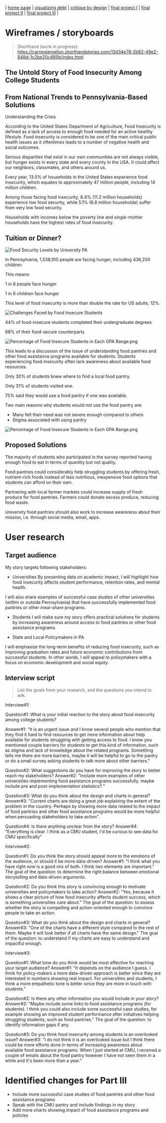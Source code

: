 | [home page](https://mashaandreieva.github.io/My-Portfolio/) | [visualizing debt](visualizing-government-debt) | [critique by design](critique-by-design) | [final project I](final-project-part-one) | [final project II](final-project-part-two) | [final project III](final-project-part-three) |

# Wireframes / storyboards
> Shorthand (work in progress): https://carnegiemellon.shorthandstories.com/13d34e78-2b62-48e2-848d-1c2be20c485b/index.html 
## The Untold Story of Food Insecurity Among College Students 
## From National Trends to Pennsylvania-Based Solutions

Understanding the Crisis

According to the United States Department of Agriculture, Food Insecurity is defined as a lack of access to enough food needed for an active healthy lifestyle. Food insecurity is considered to be one of the main critical public health issues as it oftentimes leads to a number of negative health and social outcomes.

Serious disparities that exist in our own communities are not always visible, but hunger exists in every state and every county in the USA. It could affect our neighbors, classmates, and others around us.

Every year, 13.5% of households in the United States experience food insecurity, which equates to approximately 47 million people, including 14 million children.

Among those facing food insecurity, 8.4% (11.2 million households) experience low food security, while 5.1% (6.8 million households) suffer from very low food security.

Households with incomes below the poverty line and single-mother households have the highest rates of food insecurity.


## Tuition or Dinner?


![Food Security Levels by University PA](FoodSecurityLevelsbyUniversityPA.png) 

In Pennsylvania, 1,538,100 people are facing hunger, including 436,250 children. 

This means:

1 in 8 people face hunger

1 in 6 children face hunger

This level of food insecurity is more than double the rate for US adults, 12%.

![Challenges Faced by Food Insecure Students](ChallengesFacedbyFoodInsecureStudents.png)

44% of food-insecure students completed their undergraduate degrees 

68% of their food-secure counterparts 


![Percentage of Food Insecure Students in Each GPA Range.png](PercentageofFoodInsecureStudentsinEachGPARange.png)


This leads to a discussion of the issue of understanding food pantries and other food assistance programs available for students.
Students experiencing food insecurity often lack awareness about available food resources.

Only 30% of students knew where to find a local food pantry. 

Only 31% of students visited one.

75% said they would use a food pantry if one was available.

Two main reasons why students would not use the food pantry are:
-	Many felt their need was not severe enough compared to others
-	Stigma associated with using pantry


![Percentage of Food Insecure Students in Each GPA Range.png](PublicAssistanceProgramsUsedbyFoodInsecureStudents.png)

## Proposed Solutions
The majority of students who participated in the survey reported having enough food to eat in terms of quantity but not quality.

Food pantries could considerably help struggling students by offering fresh, nutrient-rich foods instead of less nutritious, inexpensive food options that students can afford on their own. 

Partnering with local farmer markets could increase supply of fresh produce for food pantries. Farmers could donate excess produce, reducing food waste.

University food pantries should also work to increase awareness about their mission, i.e. through social media, email, apps.




# User research 

## Target audience

My story targets following stakeholders:

- Universities
By presenting data on academic impact, I will highlight how food insecurity affects student performance, retention rates, and mental health.

I will also share examples of successful case studies of other universities (within or outside Pennsylvania) that have successfully implemented food pantries or other meal-share programs. 

- Students
I will make sure my story offers practical solutions for students by increasing awareness around access to food pantries or other food assistance programs.

- State and Local Policymakers in PA

I will emphasize the long-term benefits of reducing food insecurity, such as improving graduation rates and future economic contributions from successful students. In other words, I will appeal to policymakers with a focus on economic development and social equity.

## Interview script
> List the goals from your research, and the questions you intend to ask. 

Interview#1:


Question#1:
What is your initial reaction to the story about food insecurity among college students?

Answer#1: "It is an urgent issue and I know several people who mention that they find it hard to find resources to get more information about help available for students struggling with getting access to food. I know you mentioned couple barriers for students to get this kind of information, such as stigma and lack of knowledge about the related programs. Something tells me there are more barriers, maybe it will be helpful to go to the pantry or do a small survey asking students to talk more about other barriers."

Question#2:
What suggestions do you have for improving the story to better reach my stakeholders?
Answer#2: "Include more examples of other universities implementing food assistance programs successfully, maybe include pre and post-implementation statistics? "

Question#3: What do you think about the design and charts in general?
Answer#3: "Current charts are doing a great job explaining the extent of the problem in the country. Perhaps by showing more data related to the impact of food pantries and other food assistance programs would be more helpful when persuading stakeholders to take action".

Question#4: Is there anything unclear from the story?
Answer#4: "Everything is clear. I think as a CMU student, I'd be curious to see data for CMU specifically"

Interview#2:

Question#1: Do you think the story should appeal more to the emotions of the audience, or should it be more data-driven?
Answer#1: "I think what you have right now is a good mix of both. I think two elements are important."
The goal of the question: to determine the right balance between emotional storytelling and data-driven arguments.

Question#2: Do you think this story is convincing enough to motivate universities and policymakers to take action? 
Answer#2: "Yes, because it shows a clear picture of how food insecurity affects student success, which is something universities care about."
The goal of the question: to assess whether the story is compelling and action-oriented enough to convince people to take an action.

Question#3:  What do you think about the design and charts in general?
Answer#3: "One of the charts have a different style compared to the rest of them. Maybe it will look better if all charts have the same design."
The goal of the question: to understand if my charts are easy to understand and impactful enough.

Interview#3:

Question#1: What tone do you think would be most effective for reaching your target audience?
Answer#1: "It depends on the audience I guess. I think for policy-makers a more data-driven approach is better since they are interested in numbers showing real impact. For universities and students, I think a more empathetic tone is better since they are more in touch with students."

Question#2: Is there any other information you would include in your story?
Answer#2: "Maybe include some links to food assistance programs (for students). I think you could also include some successful case studies, for example showing an improved student performance after initiatives helping struggling students, such as food pantries."
The goal of the question: to identify information gaps if any.

Question#3: Do you think food insecurity among students is an overlooked issue?
Answer#3: "I do not think it is an overlooked issue but I think there could be more efforts done in terms of increasing awareness about available food assistance programs. When I just started at CMU, I received a couple of emails about the food pantry however I have not seen them in a while and it's been more than a year."



# Identified changes for Part III

- Include more successful case studies of food pantries and other food assistance programs
- Speak with the CMU pantry and include findings in my story
- Add more charts showing impact of food assistance programs and policies


